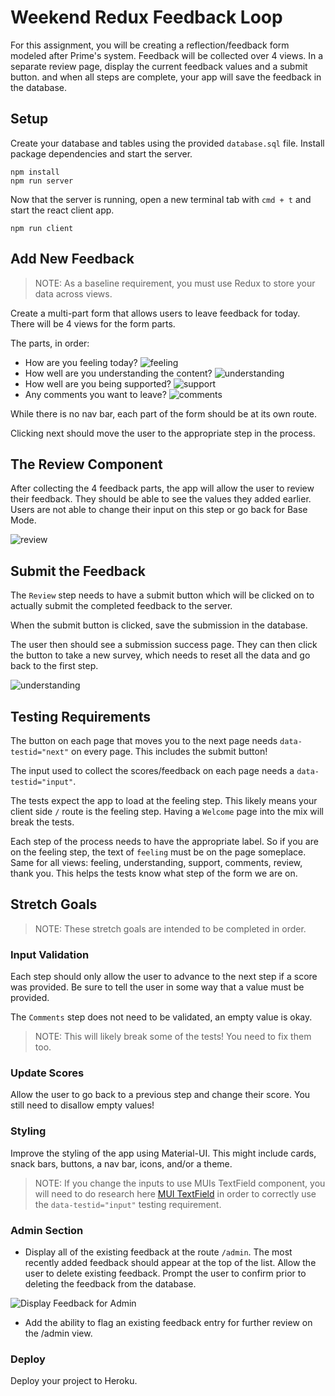 # Weekend Redux Feedback Loop

For this assignment, you will be creating a reflection/feedback form modeled after Prime's system. Feedback will be collected over 4 views. In a separate review page, display the current feedback values and a submit button. and when all steps are complete, your app will save the feedback in the database.

## Setup

Create your database and tables using the provided `database.sql` file. Install package dependencies and start the server.

```shell
npm install
npm run server
```

Now that the server is running, open a new terminal tab with `cmd + t` and start the react client app.

```shell
npm run client
```

## Add New Feedback

> NOTE: As a baseline requirement, you must use Redux to store your data across views.

Create a multi-part form that allows users to leave feedback for today.
There will be 4 views for the form parts.

The parts, in order:

- How are you feeling today?
  ![feeling](wireframes/feeling.png)
- How well are you understanding the content?
  ![understanding](wireframes/understanding.png)
- How well are you being supported?
  ![support](wireframes/supported.png)
- Any comments you want to leave?
  ![comments](wireframes/comments.png)

While there is no nav bar, each part of the form should be at its own route.

Clicking next should move the user to the appropriate step in the process.

## The Review Component

After collecting the 4 feedback parts, the app will allow the user to review their feedback. They should be able to see the values they added earlier. Users are not able to change their input on this step or go back for Base Mode.

![review](wireframes/review-active.png)

## Submit the Feedback

The `Review` step needs to have a submit button which will be clicked on to actually submit the completed feedback to the server.

When the submit button is clicked, save the submission in the database.

The user then should see a submission success page. They can then click the button to take a new survey, which needs to reset all the data and go back to the first step.

![understanding](wireframes/page-five.png)

## Testing Requirements

The button on each page that moves you to the next page needs `data-testid="next"` on every page. This includes the submit button!

The input used to collect the scores/feedback on each page needs a `data-testid="input"`.

The tests expect the app to load at the feeling step. This likely means your client side `/` route is the feeling step. Having a `Welcome` page into the mix will break the tests.

Each step of the process needs to have the appropriate label. So if you are on the feeling step, the text of `feeling` must be on the page someplace. Same for all views: feeling, understanding, support, comments, review, thank you. This helps the tests know what step of the form we are on.

## Stretch Goals

> NOTE: These stretch goals are intended to be completed in order.

### Input Validation

Each step should only allow the user to advance to the next step if a score was provided. Be sure to tell the user in some way that a value must be provided.

The `Comments` step does not need to be validated, an empty value is okay.

> NOTE: This will likely break some of the tests! You need to fix them too.

### Update Scores

Allow the user to go back to a previous step and change their score. You still need to disallow empty values!

### Styling

Improve the styling of the app using Material-UI. This might include cards, snack bars, buttons, a nav bar, icons, and/or a theme.

> NOTE: If you change the inputs to use MUIs TextField component, you will need to do research here [MUI TextField](https://mui.com/material-ui/api/text-field) in order to correctly use the `data-testid="input"` testing requirement.

### Admin Section

- Display all of the existing feedback at the route `/admin`. The most recently added feedback should appear at the top of the list. Allow the user to delete existing feedback. Prompt the user to confirm prior to deleting the feedback from the database.

![Display Feedback for Admin](wireframes/admin.png)

- Add the ability to flag an existing feedback entry for further review on the /admin view.

### Deploy

Deploy your project to Heroku.
